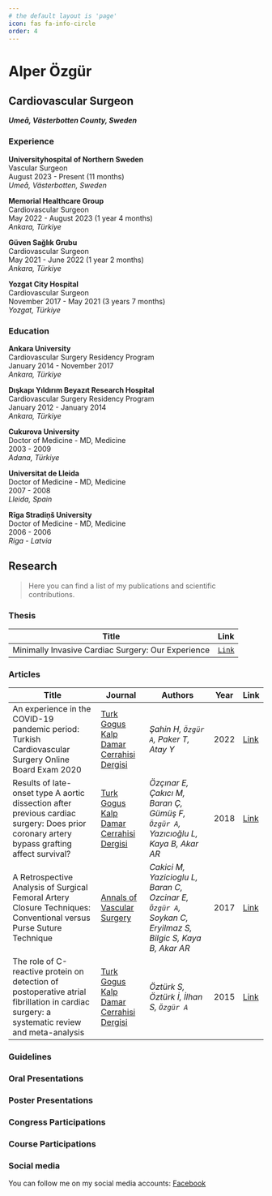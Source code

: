 ```yaml
---
# the default layout is 'page'
icon: fas fa-info-circle
order: 4
---
```

# Alper Özgür

## Cardiovascular Surgeon

***Umeå, Västerbotten County, Sweden***

### Experience

**Universityhospital of Northern Sweden**  
Vascular Surgeon  
August 2023 - Present (11 months)  
*Umeå, Västerbotten, Sweden*  

**Memorial Healthcare Group**  
Cardiovascular Surgeon  
May 2022 - August 2023 (1 year 4 months)  
*Ankara, Türkiye*  

**Güven Sağlık Grubu**  
Cardiovascular Surgeon  
May 2021 - June 2022 (1 year 2 months)  
*Ankara, Türkiye*

**Yozgat City Hospital**  
Cardiovascular Surgeon  
November 2017 - May 2021 (3 years 7 months)  
*Yozgat, Türkiye*  

### Education

**Ankara University**  
Cardiovascular Surgery Residency Program  
January 2014 - November 2017  
*Ankara, Türkiye*

**Dışkapı Yıldırım Beyazıt Research Hospital**  
Cardiovascular Surgery Residency Program  
January 2012 - January 2014  
*Ankara, Türkiye*

**Cukurova University**  
Doctor of Medicine - MD, Medicine  
2003 - 2009  
*Adana, Türkiye*

**Universitat de Lleida**  
Doctor of Medicine - MD, Medicine  
2007 - 2008  
*Lleida, Spain*

**Rīga Stradiņš University**  
Doctor of Medicine - MD, Medicine  
2006 - 2006  
*Riga - Latvia*


## Research

>Here you can find a list of my publications and scientific contributions.

### Thesis

| Title | Link |
| ----- | ---- |
| Minimally Invasive Cardiac Surgery: Our Experience| [`Link`](https://tez.yok.gov.tr/UlusalTezMerkezi/TezGoster?key=q3-d9QtLoVA2OMExHSkJpTw0GH3OQwPvLGMBkaSqcCw3DudRdcG48yX0vbdOlvEN)|

### Articles

| Title | Journal | Authors | Year | Link |
| ----- | ------- | ------- | ---- | ---- |
| An experience in the COVID-19 pandemic period: Turkish Cardiovascular Surgery Online Board Exam 2020 | [Turk Gogus Kalp Damar Cerrahisi Dergisi](https://tgkdc.dergisi.org) | *Şahin H, `Özgür A`, Paker T, Atay Y* | 2022| [Link](https://tgkdc.dergisi.org/uploads/pdf/pdf_TGKDC_3554.pdf)|
| Results of late-onset type A aortic dissection after previous cardiac surgery: Does prior coronary artery bypass grafting affect survival? | [Turk Gogus Kalp Damar Cerrahisi Dergisi](https://tgkdc.dergisi.org) | *Özçınar E, Çakıcı M, Baran Ç, Gümüş F, `Özgür A`, Yazıcıoğlu L, Kaya B, Akar AR* | 2018| [Link](https://tgkdc.dergisi.org/uploads/pdf/pdf_TGKDC_2625.pdf)|
| A Retrospective Analysis of Surgical Femoral Artery Closure Techniques: Conventional versus Purse Suture Technique | [Annals of Vascular Surgery](https://www.annalsofvascularsurgery.com) | *Cakici M, Yazicioglu L, Baran C, Ozcinar E, `Özgür A`, Soykan C, Eryilmaz S, Bilgic S, Kaya B, Akar AR*  | 2017 |[Link](https://www.annalsofvascularsurgery.com/action/showPdf?pii=S0890-5096%2816%2930775-0)|
| The role of C-reactive protein on detection of postoperative atrial fibrillation in cardiac surgery: a systematic review and meta-analysis | [Turk Gogus Kalp Damar Cerrahisi Dergisi](https://tgkdc.dergisi.org) | *Öztürk S, Öztürk İ, İlhan S, `Özgür A`* | 2015 | [Link](https://tgkdc.dergisi.org/uploads/pdf/pdf_TGKDC_2179.pdf)|


### Guidelines  

### Oral Presentations

### Poster Presentations

### Congress Participations

### Course Participations

### Social media

You can follow me on my social media accounts: 
[Facebook](https://www.facebook.com)

